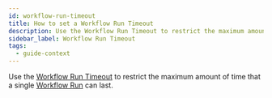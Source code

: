 ```yaml
---
id: workflow-run-timeout
title: How to set a Workflow Run Timeout
description: Use the Workflow Run Timeout to restrict the maximum amount of time that a single Workflow Run can last.
sidebar_label: Workflow Run Timeout
tags:
  - guide-context
---
```


Use the [Workflow Run Timeout](/concepts/what-is-a-workflow-run-timeout) to restrict the maximum amount of time that a single [Workflow Run](/concepts/what-is-a-workflow-execution/#workflow-execution-chain) can last.
